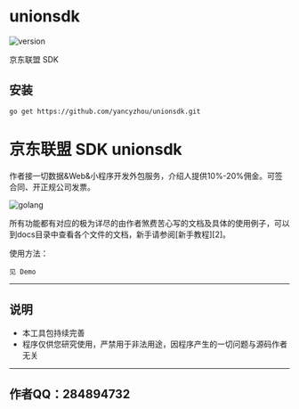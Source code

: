 # unionsdk


![version](https://img.shields.io/badge/version-v1.0.0-orange.svg)


京东联盟 SDK

## 安装
```shell
go get https://github.com/yancyzhou/unionsdk.git
```

﻿京东联盟 SDK unionsdk
===================
作者接一切数据&Web&小程序开发外包服务，介绍人提供10%-20%佣金。可签合同、开正规公司发票。


![golang](https://img.shields.io/badge/language-golang-64C3D5.svg)





所有功能都有对应的极为详尽的由作者煞费苦心写的文档及具体的使用例子，可以到docs目录中查看各个文件的文档，新手请参阅[新手教程][2]。

使用方法：

    见 Demo

----------

说明
--
 - 本工具包持续完善
 - 程序仅供您研究使用，严禁用于非法用途，因程序产生的一切问题与源码作者无关



----------

作者QQ：284894732
---------------

